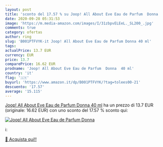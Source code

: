 ```yaml
---
layout: post
title: 'sconto del 17.57 % su Joop! All About Eve Eau de Parfum  Donna  '
date: 2020-09-28 05:31:53
image: 'https://m.media-amazon.com/images/I/31zbpvELEeL._SL200_.jpg'
comments: true
category: ofertas
author: ring
slug: 'B001PTFVYK-it Joop! All About Eve Eau de Parfum Donna 40 ml'
tags: 
actualPrice: 13.7 EUR
currency: EUR
price: 13.7
comparePrice: 16.62 EUR
prodname: 'Joop! All About Eve Eau de Parfum  Donna  40 ml'
country: 'it'
flag: '🇮🇹'
buyurl: 'https://www.amazon.it/dp/B001PTFVYK/?tag=tolees00-21'
descuento: '17.57'
average: '15.115'
---
```


[Joop! All About Eve Eau de Parfum  Donna  40 ml](https://www.amazon.it/dp/B001PTFVYK/?tag=tolees00-21) ha un prezzo di 13.7 EUR (originale: 16.62 EUR) con uno sconto del 17.57 % sconto qui:

[![Joop! All About Eve Eau de Parfum  Donna](https://m.media-amazon.com/images/I/31zbpvELEeL._SL200_.jpg)](https://www.amazon.it/dp/B001PTFVYK/?tag=tolees00-21)

ℹ️:


[🛒 Acquista qui!!](https://www.amazon.it/dp/B001PTFVYK/?tag=tolees00-21)
